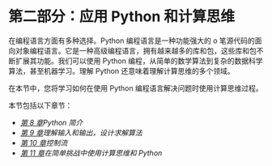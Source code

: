 # 第二部分：应用 Python 和计算思维

在编程语言方面有多种选择。Python 编程语言是一种功能强大的 o 笔源代码的面向对象编程语言。它是一种高级编程语言，拥有越来越多的库和包，这些库和包不断扩展其功能。我们可以使用 Python 编程，从简单的数学算法到复杂的数据科学算法，甚至机器学习。理解 Python 还意味着理解计算思维的多个领域。

在本节中，您将学习如何在使用 Python 编程语言解决问题时使用计算思维过程。

本节包括以下章节：

*   [*第 8 章*](08.html#_idTextAnchor114)*Python 简介*
*   [*第 9 章*](09.html#_idTextAnchor134)*理解输入和输出，设计求解算法*
*   [*第 10 章*](10.html#_idTextAnchor142)*控制流*
*   [*第 11 章*](11.html#_idTextAnchor151)*在简单挑战中使用计算思维和 Python*